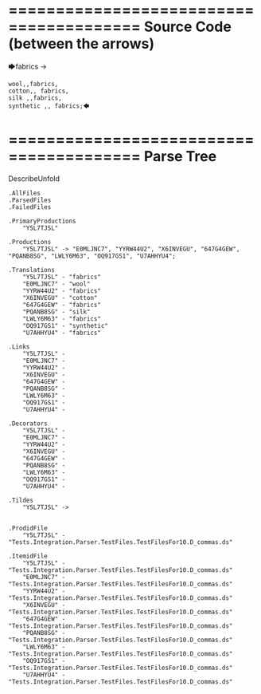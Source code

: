 ========================================
Source Code (between the arrows)
========================================

🡆fabrics ->

	wool,,fabrics,
	cotton,, fabrics,
	silk ,,fabrics,
	synthetic ,, fabrics;🡄

========================================
Parse Tree
========================================
DescribeUnfold

    .AllFiles
    .ParsedFiles
    .FailedFiles

    .PrimaryProductions
        "Y5L7TJSL" 

    .Productions
        "Y5L7TJSL" -> "E0MLJNC7", "YYRW44U2", "X6INVEGU", "647G4GEW", "PQANB8SG", "LWLY6M63", "OQ917GS1", "U7AHHYU4";

    .Translations
        "Y5L7TJSL" - "fabrics"
        "E0MLJNC7" - "wool"
        "YYRW44U2" - "fabrics"
        "X6INVEGU" - "cotton"
        "647G4GEW" - "fabrics"
        "PQANB8SG" - "silk"
        "LWLY6M63" - "fabrics"
        "OQ917GS1" - "synthetic"
        "U7AHHYU4" - "fabrics"

    .Links
        "Y5L7TJSL" - 
        "E0MLJNC7" - 
        "YYRW44U2" - 
        "X6INVEGU" - 
        "647G4GEW" - 
        "PQANB8SG" - 
        "LWLY6M63" - 
        "OQ917GS1" - 
        "U7AHHYU4" - 

    .Decorators
        "Y5L7TJSL" - 
        "E0MLJNC7" - 
        "YYRW44U2" - 
        "X6INVEGU" - 
        "647G4GEW" - 
        "PQANB8SG" - 
        "LWLY6M63" - 
        "OQ917GS1" - 
        "U7AHHYU4" - 

    .Tildes
        "Y5L7TJSL" -> 


    .ProdidFile
        "Y5L7TJSL" - "Tests.Integration.Parser.TestFiles.TestFilesFor10.D_commas.ds"

    .ItemidFile
        "Y5L7TJSL" - "Tests.Integration.Parser.TestFiles.TestFilesFor10.D_commas.ds"
        "E0MLJNC7" - "Tests.Integration.Parser.TestFiles.TestFilesFor10.D_commas.ds"
        "YYRW44U2" - "Tests.Integration.Parser.TestFiles.TestFilesFor10.D_commas.ds"
        "X6INVEGU" - "Tests.Integration.Parser.TestFiles.TestFilesFor10.D_commas.ds"
        "647G4GEW" - "Tests.Integration.Parser.TestFiles.TestFilesFor10.D_commas.ds"
        "PQANB8SG" - "Tests.Integration.Parser.TestFiles.TestFilesFor10.D_commas.ds"
        "LWLY6M63" - "Tests.Integration.Parser.TestFiles.TestFilesFor10.D_commas.ds"
        "OQ917GS1" - "Tests.Integration.Parser.TestFiles.TestFilesFor10.D_commas.ds"
        "U7AHHYU4" - "Tests.Integration.Parser.TestFiles.TestFilesFor10.D_commas.ds"

